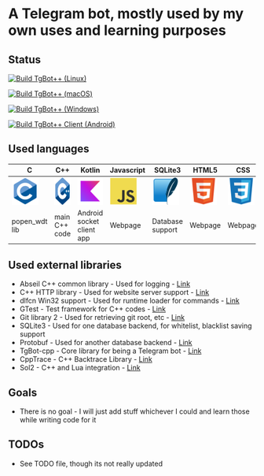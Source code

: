 # A Telegram bot, mostly used by my own uses and learning purposes

## Status
[![Build TgBot++ (Linux)](https://github.com/Royna2544/c_cpp_telegrambot/actions/workflows/linux_test.yml/badge.svg)](https://github.com/Royna2544/c_cpp_telegrambot/actions/workflows/linux_test.yml)

[![Build TgBot++ (macOS)](https://github.com/Royna2544/c_cpp_telegrambot/actions/workflows/macos_test.yml/badge.svg?event=push)](https://github.com/Royna2544/c_cpp_telegrambot/actions/workflows/macos_test.yml)

[![Build TgBot++ (Windows)](https://github.com/Royna2544/c_cpp_telegrambot/actions/workflows/windows_test.yml/badge.svg)](https://github.com/Royna2544/c_cpp_telegrambot/actions/workflows/windows_test.yml)

[![Build TgBot++ Client (Android)](https://github.com/Royna2544/c_cpp_telegrambot/actions/workflows/android_client_test.yml/badge.svg)](https://github.com/Royna2544/c_cpp_telegrambot/actions/workflows/android_client_test.yml)

## Used languages
| C | C++ | Kotlin | Javascript | SQLite3 | HTML5 | CSS | SCSS | PHP |
|-- | --- | ------ | ---------- | --- | ----- | --- | ---- | --- |
| <img src="www/resources/devicons/c-original.svg" title="C"  alt="C" width="55" height="55"/>|<img src="www/resources/devicons/cplusplus-original.svg" title="C++"  alt="C++" width="55" height="55"/>|<img src="www/resources/devicons/kotlin-original.svg" title="Kotlin"  alt="Kotlin" width="55" height="55"/>|<img src="www/resources/devicons/javascript-original.svg" title="Javascript" alt="Javascript" width="55" height="55"/>|<img src="https://github.com/devicons/devicon/blob/master/icons/sqlite/sqlite-original.svg" title="SQLite"  alt="SQLite" width="55" height="55"/>|<img src="https://github.com/devicons/devicon/blob/master/icons/html5/html5-original.svg" title="HTML5"  alt="HTML5" width="55" height="55"/>|<img src="https://github.com/devicons/devicon/blob/master/icons/css3/css3-original.svg" title="CSS"  alt="CSS" width="55" height="55"/>|<img src="www/resources/devicons/sass-original.svg" title="SCSS"  alt="SCSS" width="55" height="55"/>| <img src="www/resources/devicons/php-original.svg" title="PHP"  alt="PHP" width="55" height="55"/>|
| popen_wdt lib | main C++ code | Android socket client app | Webpage | Database support | Webpage | Webpage | Webpage | Webpage |

## Used external libraries
- Abseil C++ common library - Used for logging - [Link](https://github.com/abseil/abseil-cpp)
- C++ HTTP library - Used for website server support - [Link](https://github.com/yhirose/cpp-httplib)
- dlfcn Win32 support - Used for runtime loader for commands - [Link](https://github.com/dlfcn-win32/dlfcn-win32)
- GTest - Test framework for C++ codes - [Link](https://github.com/google/googletest)
- Git library 2 - Used for retrieving git root, etc - [Link](https://github.com/libgit2/libgit2)
- SQLite3 - Used for one database backend, for whitelist, blacklist saving support
- Protobuf - Used for another database backend - [Link](https://github.com/protocolbuffers/protobuf)
- TgBot-cpp - Core library for being a Telegram bot - [Link](https://github.com/reo7sp/tgbot-cpp)
- CppTrace - C++ Backtrace Library - [Link](https://github.com/jeremy-rifkin/cpptrace)
- Sol2 - C++ and Lua integration - [Link](https://github.com/ThePhD/sol2)

## Goals
- There is no goal - I will just add stuff whichever I could and learn those while writing code for it

## TODOs
- See TODO file, though its not really updated

